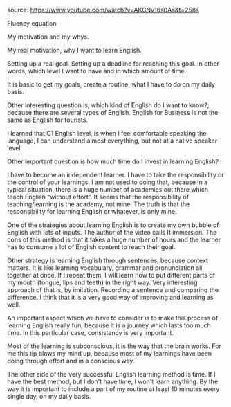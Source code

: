 source: https://www.youtube.com/watch?v=AKCNv16s0As&t=258s

Fluency equation

My motivation and my whys. 

My real motivation, why I want to learn English.

Setting up a real goal. Setting up a deadline for reaching this goal. In other words, which level I want to have and in which amount of time.

It is basic to get my goals, create a routine, what I have to do on my daily basis.

Other interesting question is, which kind of English do I want to know?, because there are several types of English. English for Business is not the same as English for tourists.

I learned that C1 English level, is when I feel comfortable speaking the language, I can understand almost everything, but not at a native speaker level.

Other important question is how much time do I invest in learning English?

I have to become an independent learner. I have to  take the responsibility or the control of your learnings. I am not used to doing that, because in a typical situation, there is a huge number of academies out there which teach English “without effort”. It seems that the responsibility of teaching/learning is the academy, not mine. The truth is that the responsibility for learning English or whatever, is only mine.

One of the strategies about learning English is to create my own bubble of English with lots of inputs. The author of the video calls It immersion. The cons of this method is that it takes a huge number of hours and the learner has to consume a lot of English content to reach their goal.

Other strategy is learning English through sentences, because context matters. It is like learning  vocabulary, grammar and pronunciation all together at once. If I repeat them, I will learn how to put different parts of my mouth (tongue, lips and teeth) in the right way. Very interesting approach of that is, by imitation. Recording a sentence and comparing the difference. I think that it is a very good way of improving and learning as well.

An important aspect which we have to consider is to make this process of learning English really fun, because it is a journey which lasts too much time. In this particular case, consistency is very important.

Most of the learning is subconscious, it is the way that the brain works. For me this tip blows my mind up, because most of my learnings have been doing through effort and in a conscious way.

The other side of the very successful English learning method is time. If I have the best method, but I don't have time, I won't learn anything. By the way it is important to include a part of my routine at least 10 minutes every single day, on my daily basis.
